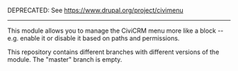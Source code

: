 DEPRECATED: See https://www.drupal.org/project/civimenu

---

This module allows you to manage the CiviCRM menu more like a block -- e.g.
enable it or disable it based on paths and permissions.

This repository contains different branches with different versions of the
module.  The "master" branch is empty.
